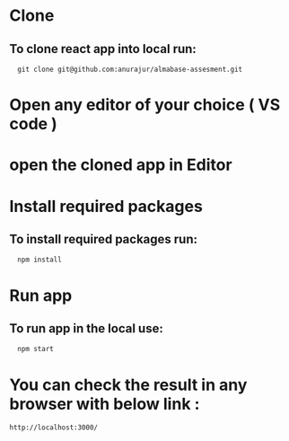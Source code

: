 # Clone 
  ## To clone react app into local run:
      git clone git@github.com:anurajur/almabase-assesment.git

# Open any editor of your choice ( VS code )

# open the cloned app in Editor 

# Install required packages 
  ## To install required packages run:
      npm install


# Run app 
  ## To run app in the local use:
      npm start

# You can check the result in any browser with below link :
    http://localhost:3000/
    
